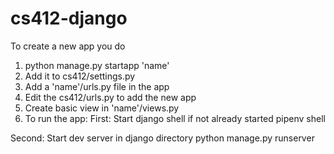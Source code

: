 # cs412-django

To create a new app you do 

1. python manage.py startapp 'name'
2. Add it to cs412/settings.py
4. Add a 'name'/urls.py file in the app
5. Edit the cs412/urls.py to add the new app
6. Create basic view in 'name'/views.py
7. To run the app:
First: Start django shell if not already started
pipenv shell

Second: Start dev server in django directory
python manage.py runserver

